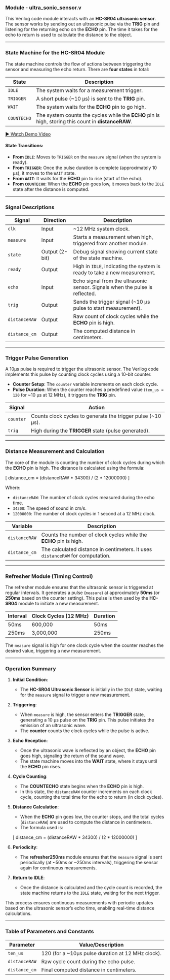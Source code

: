 

### **Module - ultra_sonic_sensor.v**

This Verilog code module interacts with an **HC-SR04 ultrasonic sensor**. The sensor works by sending out an ultrasonic pulse via the **TRIG** pin and listening for the returning echo on the **ECHO** pin. The time it takes for the echo to return is used to calculate the distance to the object.

---

### **State Machine for the HC-SR04 Module**

The state machine controls the flow of actions between triggering the sensor and measuring the echo return. There are **four states** in total:

| **State**    | **Description**                                         |
|--------------|---------------------------------------------------------|
| `IDLE`       | The system waits for a measurement trigger.             |
| `TRIGGER`    | A short pulse (~10 µs) is sent to the **TRIG** pin.     |
| `WAIT`       | The system waits for the **ECHO** pin to go high.      |
| `COUNTECHO`  | The system counts the cycles while the **ECHO** pin is high, storing this count in **distanceRAW**. |

[▶️ Watch Demo Video](UltraSonicMicroMouse/maze2.mp4)


#### State Transitions:

- **From `IDLE`**: Moves to `TRIGGER` on the `measure` signal (when the system is ready).
- **From `TRIGGER`**: Once the pulse duration is complete (approximately 10 µs), it moves to the `WAIT` state.
- **From `WAIT`**: It waits for the **ECHO** pin to rise (start of the echo).
- **From `COUNTECHO`**: When the **ECHO** pin goes low, it moves back to the `IDLE` state after the distance is computed.

---

### **Signal Descriptions**

| **Signal**       | **Direction**  | **Description**                                                   |
|------------------|----------------|-------------------------------------------------------------------|
| `clk`            | Input          | ~12 MHz system clock.                                              |
| `measure`        | Input          | Starts a measurement when high, triggered from another module.    |
| `state`          | Output (2-bit) | Debug signal showing current state of the state machine.          |
| `ready`          | Output         | High in `IDLE`, indicating the system is ready to take a new measurement. |
| `echo`           | Input          | Echo signal from the ultrasonic sensor. Signals when the pulse is reflected. |
| `trig`           | Output         | Sends the trigger signal (~10 µs pulse to start measurement).     |
| `distanceRAW`    | Output         | Raw count of clock cycles while the **ECHO** pin is high.         |
| `distance_cm`    | Output         | The computed distance in centimeters.                             |

---

### **Trigger Pulse Generation**

A 10µs pulse is required to trigger the ultrasonic sensor. The Verilog code implements this pulse by counting clock cycles using a 10-bit counter.

- **Counter Setup**: The `counter` variable increments on each clock cycle.
- **Pulse Duration**: When the counter reaches a predefined value (`ten_us = 120` for ~10 µs at 12 MHz), it triggers the **TRIG** pin.

| **Signal**      | **Action**                                   |
|-----------------|----------------------------------------------|
| `counter`       | Counts clock cycles to generate the trigger pulse (~10 µs). |
| `trig`          | High during the **TRIGGER** state (pulse generated). |

---

### **Distance Measurement and Calculation**

The core of the module is counting the number of clock cycles during which the **ECHO** pin is high. The distance is calculated using the formula:

\[
distance_cm = (distanceRAW * 34300) / (2 * 12000000)
\]

Where:
- `distanceRAW`: The number of clock cycles measured during the echo time.
- `34300`: The speed of sound in cm/s.
- `12000000`: The number of clock cycles in 1 second at a 12 MHz clock.

| **Variable**      | **Description**                                                 |
|-------------------|---------------------------------------------------------------|
| `distanceRAW`     | Counts the number of clock cycles while the **ECHO** pin is high. |
| `distance_cm`     | The calculated distance in centimeters. It uses `distanceRAW` for computation. |

---

### **Refresher Module (Timing Control)**

The refresher module ensures that the ultrasonic sensor is triggered at regular intervals. It generates a pulse (`measure`) at approximately **50ms** (or **250ms** based on the counter setting). This pulse is then used by the **HC-SR04** module to initiate a new measurement.

| **Interval**     | **Clock Cycles (12 MHz)**        | **Duration**          |
|------------------|----------------------------------|-----------------------|
| 50ms             | 600,000                          | 50ms                  |
| 250ms            | 3,000,000                        | 250ms                 |

The `measure` signal is high for one clock cycle when the counter reaches the desired value, triggering a new measurement.

---

### **Operation Summary**

1. **Initial Condition**: 
   - The **HC-SR04 Ultrasonic Sensor** is initially in the `IDLE` state, waiting for the `measure` signal to trigger a new measurement.

2. **Triggering**: 
   - When `measure` is high, the sensor enters the **TRIGGER** state, generating a 10 µs pulse on the **TRIG** pin. This pulse initiates the emission of an ultrasonic wave.
   - The **counter** counts the clock cycles while the pulse is active.

3. **Echo Reception**: 
   - Once the ultrasonic wave is reflected by an object, the **ECHO** pin goes high, signaling the return of the sound wave.
   - The state machine moves into the **WAIT** state, where it stays until the **ECHO** pin rises.

4. **Cycle Counting**: 
   - The **COUNTECHO** state begins when the **ECHO** pin is high.
   - In this state, the `distanceRAW` counter increments on each clock cycle, counting the total time for the echo to return (in clock cycles).

5. **Distance Calculation**: 
   - When the **ECHO** pin goes low, the counter stops, and the total cycles (`distanceRAW`) are used to compute the distance in centimeters.
   - The formula used is:

   \[
   distance_cm = (distanceRAW * 34300) / (2 * 12000000)
   \]

7. **Periodicity**: 
   - The **refresher250ms** module ensures that the `measure` signal is sent periodically (at ~50ms or ~250ms intervals), triggering the sensor again for continuous measurements.

8. **Return to IDLE**: 
   - Once the distance is calculated and the cycle count is recorded, the state machine returns to the `IDLE` state, waiting for the next trigger.

This process ensures continuous measurements with periodic updates based on the ultrasonic sensor’s echo time, enabling real-time distance calculations.

---

### **Table of Parameters and Constants**

| **Parameter**      | **Value/Description**                             |
|--------------------|---------------------------------------------------|
| `ten_us`           | 120 (for a ~10µs pulse duration at 12 MHz clock). |
| `distanceRAW`      | Raw cycle count during the echo pulse.           |
| `distance_cm`      | Final computed distance in centimeters.          |


  



